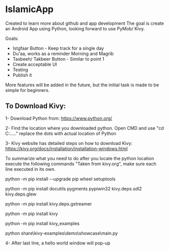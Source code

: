 # IslamicApp
Created to learn more about github and app development
The goal is create an Android App using Python, looking forward to use PyMob/ Kivy.

Goals:
- Istgfaar Button - Keep track for a single day
- Du'aa, works as a reminder Morning and Magrib
- Tasbeeh/ Takbeer Button - Similar to point 1
- Create acceptable UI
- Testing
- Publish it

More features will be added in the future, but the initial task is made to be simple for beginners.

## To Download Kivy:
1- Download Python from: https://www.python.org/

2- Find the location where you downloaded python. Open CMD and use "cd C:\...\..\" replace the dots with actual location of Python

3- Kivy website has detailed steps on how to download Kivy: https://kivy.org/docs/installation/installation-windows.html

To summarize what you need to do after you locate the python location execute the following commands "Taken from kivy.org", make sure each line executed in its own.

python -m pip install --upgrade pip wheel setuptools

python -m pip install docutils pygments pypiwin32 kivy.deps.sdl2 kivy.deps.glew

python -m pip install kivy.deps.gstreamer

python -m pip install kivy

python -m pip install kivy_examples

python share\kivy-examples\demo\showcase\main.py


4- After last line, a hello world window will pop-up

